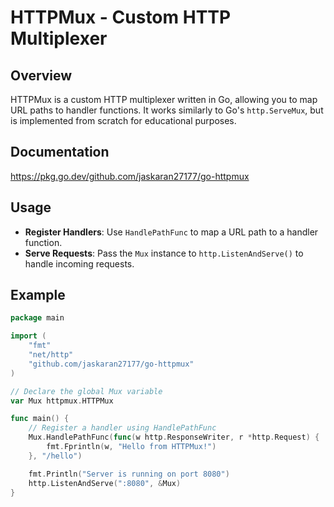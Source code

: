# HTTPMux - Custom HTTP Multiplexer

## Overview

HTTPMux is a custom HTTP multiplexer written in Go, allowing you to map URL paths to handler functions. It works similarly to Go's `http.ServeMux`, but is implemented from scratch for educational purposes.

## Documentation

https://pkg.go.dev/github.com/jaskaran27177/go-httpmux

## Usage

- **Register Handlers**: Use `HandlePathFunc` to map a URL path to a handler function.
- **Serve Requests**: Pass the `Mux` instance to `http.ListenAndServe()` to handle incoming requests.

## Example

```go
package main

import (
	"fmt"
	"net/http"
	"github.com/jaskaran27177/go-httpmux"
)

// Declare the global Mux variable
var Mux httpmux.HTTPMux

func main() {
	// Register a handler using HandlePathFunc
	Mux.HandlePathFunc(func(w http.ResponseWriter, r *http.Request) {
		fmt.Fprintln(w, "Hello from HTTPMux!")
	}, "/hello")

	fmt.Println("Server is running on port 8080")
	http.ListenAndServe(":8080", &Mux)
}

```
